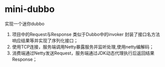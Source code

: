 # mini-dubbo
实现一个迷你dubbo
1. 项目中的Request与Response 类似于Dubbo中的invoker 封装了接口名方法响应结果等并实现了序列化接口；
2. 使用TCP连接，服务端调用Netty暴露服务并监听处理,使用netty编解码；
3. 消费端通过Netty发送Request，服务端通过JDK动态代理执行后返回结果Response；

